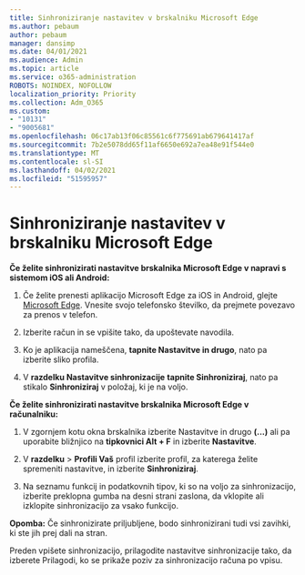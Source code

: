 ```yaml
---
title: Sinhroniziranje nastavitev v brskalniku Microsoft Edge
ms.author: pebaum
author: pebaum
manager: dansimp
ms.date: 04/01/2021
ms.audience: Admin
ms.topic: article
ms.service: o365-administration
ROBOTS: NOINDEX, NOFOLLOW
localization_priority: Priority
ms.collection: Adm_O365
ms.custom:
- "10131"
- "9005681"
ms.openlocfilehash: 06c17ab13f06c85561c6f775691ab679641417af
ms.sourcegitcommit: 7b2e5078dd65f11af6650e692a7ea48e91f544e0
ms.translationtype: MT
ms.contentlocale: sl-SI
ms.lasthandoff: 04/02/2021
ms.locfileid: "51595957"
---
```

# <a name="sync-settings-in-microsoft-edge"></a>Sinhroniziranje nastavitev v brskalniku Microsoft Edge

**Če želite sinhronizirati nastavitve brskalnika Microsoft Edge v napravi s sistemom iOS ali Android:**

1. Če želite prenesti aplikacijo Microsoft Edge za iOS in Android, glejte [Microsoft Edge](https://www.microsoft.com/edge?ocid=SMC-IA-4534424). Vnesite svojo telefonsko številko, da prejmete povezavo za prenos v telefon.

1. Izberite račun in se vpišite tako, da upoštevate navodila.

1. Ko je aplikacija nameščena, **tapnite Nastavitve in drugo**, nato pa izberite sliko profila.

1. V **razdelku Nastavitve sinhronizacije** **tapnite Sinhroniziraj**, nato pa stikalo **Sinhroniziraj** v položaj, ki je na voljo. 

**Če želite sinhronizirati nastavitve brskalnika Microsoft Edge v računalniku:**

1. V zgornjem kotu okna brskalnika izberite Nastavitve in drugo **(...)** ali pa uporabite bližnjico na **tipkovnici Alt + F** in izberite **Nastavitve**.

1. V **razdelku**  >  **Profili Vaš** profil izberite profil, za katerega želite spremeniti nastavitve, in izberite **Sinhroniziraj**.

1. Na seznamu funkcij in podatkovnih tipov, ki so na voljo za sinhronizacijo, izberite preklopna gumba na desni strani zaslona, da vklopite ali izklopite sinhronizacijo za vsako funkcijo.

**Opomba:** Če sinhronizirate priljubljene, bodo sinhronizirani tudi vsi zavihki, ki ste jih prej dali na stran.

Preden vpišete sinhronizacijo, prilagodite  nastavitve sinhronizacije tako, da izberete Prilagodi, ko se prikaže poziv za sinhronizacijo računa po vpisu.